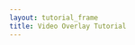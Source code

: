 ```yaml
---
layout: tutorial_frame
title: Video Overlay Tutorial
---
```

<script>
	var map = L.map('map');

	var tiles = L.tileLayer('https://api.mapbox.com/styles/v1/{id}/tiles/{z}/{x}/{y}?access_token=pk.eyJ1IjoibWFwYm94IiwiYSI6ImNpejY4NXVycTA2emYycXBndHRqcmZ3N3gifQ.rJcFIG214AriISLbB6B5aw', {
		maxZoom: 18,
		attribution: 'Map data &copy; <a href="https://www.openstreetmap.org/copyright">OpenStreetMap</a> contributors, ' +
			'Imagery © <a href="https://www.mapbox.com/">Mapbox</a>',
		id: 'mapbox/satellite-v9',
		tileSize: 512,
		zoomOffset: -1
	}).addTo(map);

	var videoUrls = [
		'https://www.mapbox.com/bites/00188/patricia_nasa.webm',
		'https://www.mapbox.com/bites/00188/patricia_nasa.mp4'
	],
	bounds = L.latLngBounds([[ 32, -130], [ 13, -100]]);

	map.fitBounds(bounds);

	var overlay = L.videoOverlay(videoUrls, bounds, {
		opacity: 0.8,
		interactive: false,
		autoplay: false
	});
	map.addLayer(overlay);

    var MyPauseControl,
        MyPlayControl,
        pauseControl,
        playControl;
        
	overlay.on('load', function () {
		MyPauseControl = L.Control.extend({
			onAdd: function() {
				var button = L.DomUtil.create('button');
				button.innerHTML = '⏸';
				L.DomEvent.on(button, 'click', function () {
					overlay.getElement().pause();
				});
				return button;
			}
		});
		MyPlayControl = L.Control.extend({
			onAdd: function() {
				var button = L.DomUtil.create('button');
				button.innerHTML = '▶️';
				L.DomEvent.on(button, 'click', function () {
					overlay.getElement().play();
				});
				return button;
			}
		});

		pauseControl = (new MyPauseControl()).addTo(map);
		playControl = (new MyPlayControl()).addTo(map);
	});

</script>
